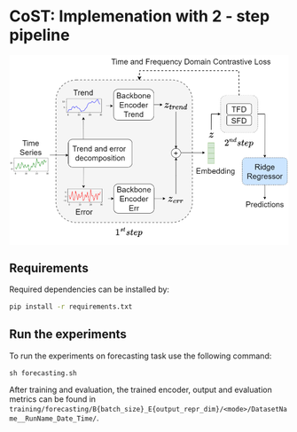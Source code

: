 # CoST: Implemenation with 2 - step pipeline

<p align="center">
<img src=".\images\cost.png" width = "600" alt="" align=center />
</p>

  
## Requirements
Required dependencies can be installed by:
```sh
pip install -r requirements.txt
```


## Run the experiments

To run the experiments on forecasting task use the following command:

```shell
sh forecasting.sh
```
After training and evaluation, the trained encoder, output and evaluation metrics can be found in `training/forecasting/B{batch_size}_E{output_repr_dim}/<mode>/DatasetName__RunName_Date_Time/`.

